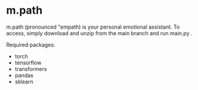 # m.path
m.path (pronounced "empath) is your personal emotional assistant. 
To access, simply download and unzip from the main branch and run main.py .  

Required packages:
<ul>
  <li>torch</li>
  <li>tensorflow</li>
  <li>transformers</li>
  <li>pandas</li>
  <li>sklearn</li>
</ul>
  
